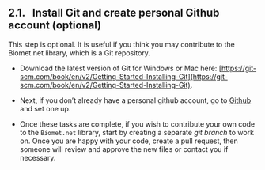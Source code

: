 ## 2.1. &nbsp; Install Git and create personal Github account (optional)

This step is optional. It is useful if you think you may contribute to the Biomet.net library, which is a Git repository. 

* Download the latest version of Git for Windows or Mac here: [https://git-scm.com/book/en/v2/Getting-Started-Installing-Git](https://git-scm.com/book/en/v2/Getting-Started-Installing-Git).

* Next, if you don’t already have a personal github account, go to [Github](https://github.com/) and set one up.

* Once these tasks are complete, if you wish to contribute your own code to the `Biomet.net` library, start by creating a separate *git branch* to work on. Once you are happy with your code, create a pull request, then someone will review and approve the new files or contact you if necessary. 

